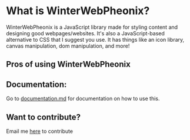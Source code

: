 # What is WinterWebPheonix? 
WinterWebPheonix is a JavaScript library made for styling content and designing good webpages/websites. It's also a JavaScript-based alternative to CSS that I suggest you use. It has things like an icon library, canvas manipulation, dom manipulation, and more! 

## Pros of using WinterWebPheonix


## Documentation:

Go to [documentation.md](https://github.com/Jeffreymaniac/DesignerJS/blob/main/documentation.md#documentation) for documentation on how to use this.

## Want to contribute?

Email me [here](mailto:jeffreyrb03@gmail.com?subject=I%20want%20to%20help%20edit%20DesignerJS!&body=My%20username%3A%20(write%20your%20github%20username%20here)%0A%0AReason%20why%20I%20want%20to%20contribute%20to%20this%20project%3A%0A(add%20your%20reason%20why%20here)%0A%0AMessage%3A%20(%20write%20message%20here)) to contribute
